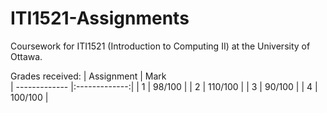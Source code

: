# ITI1521-Assignments

Coursework for ITI1521 (Introduction to Computing II) at the University of Ottawa.

Grades received:
| Assignment    | Mark         
| ------------- |:-------------:|
| 1             | 98/100        |
| 2             | 110/100       |
| 3             | 90/100        |
| 4             | 100/100       |
